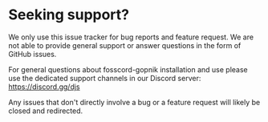 # Seeking support?

We only use this issue tracker for bug reports and feature request. We are not able to provide general support or answer questions in the form of GitHub issues.

For general questions about fosscord-gopnik installation and use please use the dedicated support channels in our Discord server: https://discord.gg/djs

Any issues that don't directly involve a bug or a feature request will likely be closed and redirected.
